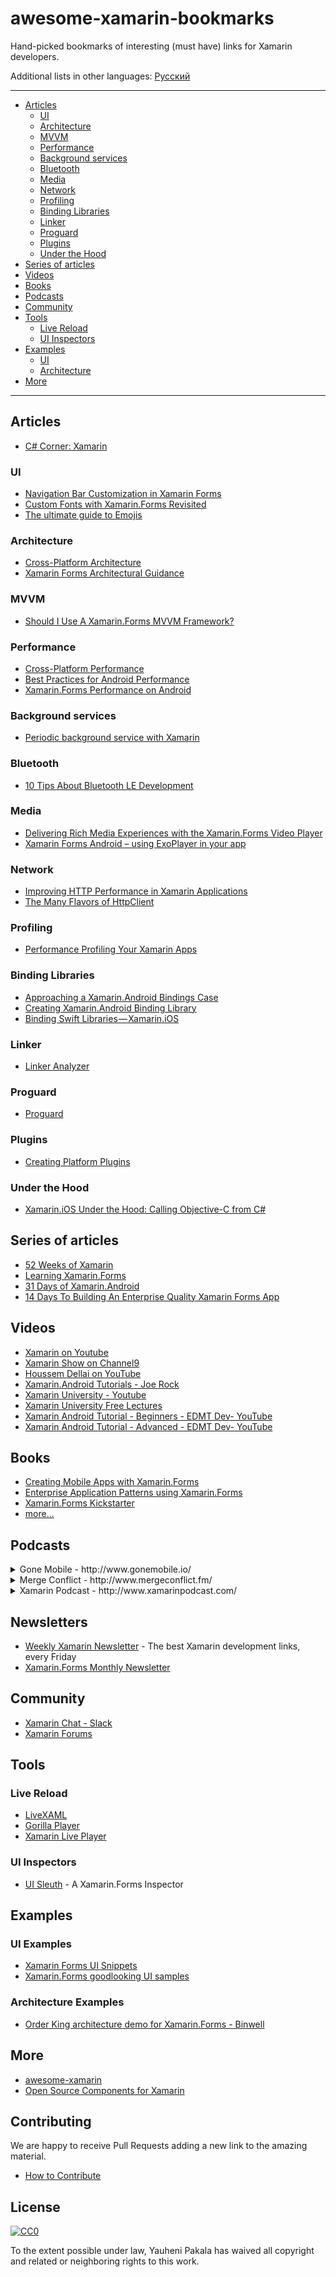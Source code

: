 # awesome-xamarin-bookmarks

Hand-picked bookmarks of interesting (must have) links for Xamarin developers.

Additional lists in other languages:  [Русский](/README.ru.md)

---

* [Articles](#articles)
  - [UI](#ui)
  - [Architecture](#architecture)
  - [MVVM](#mvvm)
  - [Performance](#performance)
  - [Background services](#background-services)
  - [Bluetooth](#bluetooth)
  - [Media](#media)
  - [Network](#network)
  - [Profiling](#profiling)
  - [Binding Libraries](#binding-libraries)
  - [Linker](#linker)
  - [Proguard](#proguard)
  - [Plugins](#plugins)
  - [Under the Hood](#under-the-hood)
* [Series of articles](#series-of-articles)
* [Videos](#videos)
* [Books](#books)
* [Podcasts](#podcasts)
* [Community](#community)
* [Tools](#tools)
  - [Live Reload](#live-reload)
  - [UI Inspectors](#ui-inspectors)
* [Examples](#examples)
  - [UI](#ui-examples)
  - [Architecture](#architecture-examples)
* [More](#more)

---

## Articles
* [C# Corner: Xamarin](https://www.c-sharpcorner.com/technologies/xamarin)

### UI
* [Navigation Bar Customization in Xamarin Forms](https://www.xamboy.com/2017/12/06/navigation-bar-customization-in-xamarin-forms/)
* [Custom Fonts with Xamarin.Forms Revisited](https://blog.verslu.is/xamarin/xamarin-forms-xamarin/custom-fonts-with-xamarin-forms-revisited/)
* [The ultimate guide to Emojis](https://smellyc0de.wordpress.com/2018/04/07/the-ultimate-guide-to-emojis/)

### Architecture
* [Cross-Platform Architecture](https://developer.xamarin.com/guides/cross-platform/application_fundamentals/building_cross_platform_applications/part_2_-_architecture/)
* [Xamarin Forms Architectural Guidance](https://xamarinhelp.com/xamarin-forms-architectural-guidance/)

### MVVM
* [Should I Use A Xamarin.Forms MVVM Framework?](https://xamarinhelp.com/use-xamarin-forms-mvvm-framework/)

### Performance
* [Cross-Platform Performance](https://developer.xamarin.com/guides/cross-platform/deployment,_testing,_and_metrics/memory_perf_best_practices/)
* [Best Practices for Android Performance](https://developer.android.com/training/best-performance.html)
* [Xamarin.Forms Performance on Android](https://jonathanpeppers.com/Blog/xamarin-forms-performance-on-android)

### Background services
* [Periodic background service with Xamarin](https://github.com/wcoder/PeriodicBackgroundService)

### Bluetooth
* [10 Tips About Bluetooth LE Development](http://www.xam-consulting.com/10-tips-about-bluetooth-le-development/)

### Media
* [Delivering Rich Media Experiences with the Xamarin.Forms Video Player](https://blog.xamarin.com/delivering-rich-media-experiences-xamarin-forms-video-player/)
* [Xamarin Forms Android – using ExoPlayer in your app](http://www.pshul.com/2018/02/09/xamarin-forms-android-using-exoplayer-in-your-app/)

### Network
* [Improving HTTP Performance in Xamarin Applications](http://jonathanpeppers.com/Blog/improving-http-performance-in-xamarin-applications)
* [The Many Flavors of HttpClient](https://kerry.lothrop.de/httpclient-flavors/)

### Profiling
* [Performance Profiling Your Xamarin Apps](https://visualstudiomagazine.com/articles/2015/12/01/xamarin-apps.aspx)

### Binding Libraries
* [Approaching a Xamarin.Android Bindings Case](https://gist.github.com/JonDouglas/dda6d8ace7d071b0e8cb)
* [Creating Xamarin.Android Binding Library](https://xamarinhelp.com/creating-xamarin-android-binding-library/)
* [Binding Swift Libraries — Xamarin.iOS](https://medium.com/@Flash3001/binding-swift-libraries-xamarin-ios-ff32adbc7c76)

### Linker
* [Linker Analyzer](https://www.jon-douglas.com/2017/09/22/linker-analyzer/)

### Proguard
* [Proguard](https://www.jon-douglas.com/2016/11/22/xamarin-android-proguard/)

### Plugins
* [Creating Platform Plugins](https://github.com/mattleibow/CreatingPlatformPlugins)

### Under the Hood
* [Xamarin.iOS Under the Hood: Calling Objective-C from C#](https://jonathanpeppers.com/Blog/xamarin-ios-under-the-hood-calling-objective-c-from-csharp)

## Series of articles
* [52 Weeks of Xamarin](http://jesseliberty.com/?s=52+weeks+of+xamarin)
* [Learning Xamarin.Forms](http://jesseliberty.com/?s=Learning+Xamarin.Forms)
* [31 Days of Xamarin.Android](https://blog.falafel.com/31-days-of-xamarin-android/)
* [14 Days To Building An Enterprise Quality Xamarin Forms App](http://xamarinhelp.com/14-days-to-building-an-enterprise-quality-xamarin-forms-app/)

## Videos
* [Xamarin on Youtube](https://www.youtube.com/user/XamarinVideos)
* [Xamarin Show on Channel9](https://channel9.msdn.com/Shows/XamarinShow)
* [Houssem Dellai on YouTube](https://www.youtube.com/channel/UCCYR9GpcE3skVnyMU8Wx1kQ)
* [Xamarin.Android Tutorials - Joe Rock](https://www.youtube.com/playlist?list=PLCuRg51-gw5VqYchUekCqxUS9hEZkDf6l)
* [Xamarin University - Youtube](https://www.youtube.com/channel/UCykEmj8H8O0aE6QB1965XCg/videos)
* [Xamarin University Free Lectures](https://university.xamarin.com/lecturesmenu)
* [Xamarin Android Tutorial - Beginners - EDMT Dev- YouTube](https://www.youtube.com/playlist?list=PLaoF-xhnnrRVglZztNl99ih76fvBOLMe8)
* [Xamarin Android Tutorial - Advanced - EDMT Dev- YouTube](https://www.youtube.com/playlist?list=PLaoF-xhnnrRV92Y9HlqqutcwwRYm1LjP7)

## Books
* [Creating Mobile Apps with Xamarin.Forms](https://developer.xamarin.com/guides/xamarin-forms/creating-mobile-apps-xamarin-forms/)
* [Enterprise Application Patterns using Xamarin.Forms](https://developer.xamarin.com/guides/xamarin-forms/enterprise-application-patterns/)
* [Xamarin.Forms Kickstarter](http://www.xforms-kickstarter.com/)
* [more...](https://www.amazon.com/s/?field-keywords=Xamarin)

## Podcasts
<details><summary>Gone Mobile - http://www.gonemobile.io/</summary>
<blockquote>Gone Mobile is a podcast discussing the latest in mobile development, with a healthy bias towards Xamarin technologies. The podcast covers in-depth topics with guests ranging from Android, iOS & Windows development to mobile marketing and design, as well as other mobile or not so mobile related technologies.</blockquote>
</details>

<details><summary>Merge Conflict - http://www.mergeconflict.fm/</summary>
<blockquote>Merge Conflict is a weekly discussion with Frank and James on all things development, technology, & more. After years of being friends, Frank and James finally decided to sit down and start a podcast about their lives as mobile developers using Xamarin. Much more than just another mobile development podcast, Merge Conflict, reaches all areas of development including desktop, server, and of course mobile. They also cover fun things happening in the world of technology and gaming and whatever else happens to be on Frank's and James' minds.</blockquote>
</details>

<details><summary>Xamarin Podcast - http://www.xamarinpodcast.com/</summary>
<blockquote>Keep up with the latest in mobile development with the official Xamarin podcast. Join your hosts Pierce Boggan and James Montemagno as they discuss the latest and greatest in native cross-platform mobile development in C# with Xamarin.</blockquote>
</details>

## Newsletters
* [Weekly Xamarin Newsletter](http://weeklyxamarin.com/) - The best Xamarin development links, every Friday
* [Xamarin.Forms Monthly Newsletter](https://us13.campaign-archive.com/home/?u=9bc39dc111f08d2a130409419&id=68a7cafa60)

## Community
* [Xamarin Chat - Slack](https://xamarinchat.slack.com/)
* [Xamarin Forums](https://forums.xamarin.com/)

## Tools

### Live Reload
* [LiveXAML](http://www.livexaml.com/)
* [Gorilla Player](http://gorillaplayer.com/)
* [Xamarin Live Player](https://www.xamarin.com/live)

### UI Inspectors
* [UI Sleuth](https://github.com/michaeled/uisleuth) - A Xamarin.Forms Inspector

## Examples

### UI Examples
* [Xamarin Forms UI Snippets](https://snppts.io/latest)
* [Xamarin.Forms goodlooking UI samples](https://github.com/jsuarezruiz/xamarin-forms-goodlooking-UI)

### Architecture Examples
* [Order King architecture demo for Xamarin.Forms - Binwell](https://github.com/Binwell/Order-King-Mobile-Core)

## More
* [awesome-xamarin](https://github.com/benoitjadinon/awesome-xamarin)
* [Open Source Components for Xamarin](https://github.com/xamarin/XamarinComponents)

## Contributing
We are happy to receive Pull Requests adding a new link to the amazing material.
* [How to Contribute](https://github.com/wcoder/awesome-xamarin-bookmarks/blob/master/CONTRIBUTING.md)

## License

[![CC0](https://licensebuttons.net/p/zero/1.0/88x31.png)](https://creativecommons.org/publicdomain/zero/1.0/)

To the extent possible under law, Yauheni Pakala has waived all copyright and related or neighboring rights to this work.
